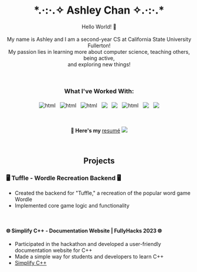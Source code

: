 <!--Intro-->
<h1 align="center">*.·:·.✧ Ashley Chan ✧.·:·.* </h1>
<p align="center">
Hello World! 🙂 <br /> <br />
My name is Ashley and I am a second-year CS at California State University Fullerton! <br />
My passion lies in learning more about computer science, teaching others, being active, <br />
and exploring new things! 
<p align="center">
<br />

<!--Languages, Tools, & Tech Icons-->
<h3 align="center"> What I've Worked With: </h3>
<p align="center">
  <img src="https://img.shields.io/badge/c++-%2300599C.svg?style=for-the-badge&logo=c%2B%2B&logoColor=white" alt="html" style="vertical-align:top; margin:4px">
  <img src="https://img.shields.io/badge/python-3670A0?style=for-the-badge&logo=python&logoColor=ffdd54" alt="html" style="vertical-align:top; margin:4px">
  <img src="https://img.shields.io/badge/Java-000000?style=for-the-badge&logo=OpenJDK&logoColor=white&color=%23f89820" alt="html" style="vertical-align:top; margin:4px"> 
  <img src="https://img.shields.io/badge/c-%2300599C.svg?style=for-the-badge&logo=c&logoColor=white" style="vertical-align:top; margin:4px">
  <img src="https://img.shields.io/badge/VSCode-007ACC?style=for-the-badge&logo=Visual%20Studio%20Code&logoColor=blue&color=black" style="vertical-align:top; margin:4px">
  <img src="https://img.shields.io/badge/NeoVim-57A143?style=for-the-badge&logo=NeoVim&color=darkgreen" alt="html" style="vertical-align:top; margin:4px">
  <img src="https://img.shields.io/badge/Linux-FCC624?style=for-the-badge&logo=Linux&logoColor=black&color=gold" style="vertical-align:top; margin:4px">
  <img src="https://img.shields.io/badge/Markdown-%23000000?style=for-the-badge&logo=Markdown" style="vertical-align:top; margin:4px">
</p>
<br />


<!--Stats Charts-->
<!--add in the future-->

<!--Resume-->
<p align="center">
  📄<strong> Here's my </strong>
  <a href="https://github.com/Ashleyc417/resume">resumé</a> 
  <img src="https://img.shields.io/badge/Updated-9--13--23-lightgrey?logoColor=red">
</p>
<br />

 <!--Projects--> 
<h2 align="center"> Projects </h2>

### 🖥️ Tuffle - Wordle Recreation Backend 🖥️
- Created the backend for "Tuffle," a recreation of the popular word game Wordle
- Implemented core game logic and functionality
<br />

#### 🌐 Simplify C++ - Documentation Website | FullyHacks 2023 🌐
- Participated in the hackathon and developed a user-friendly documentation website for C++
- Made a simple way for students and developers to learn C++ 
- [Simplify C++](https://pillowgit.github.io/FullyHacks-2023)
